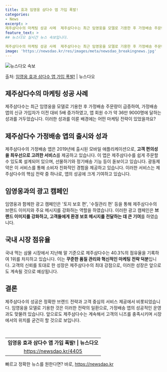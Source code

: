 ```yaml
---
title: 효과 임영웅 삼다수 앱 가입 폭발!
categories:
- News
excerpt: >
제주삼다수의 마케팅 성공 사례  제주삼다수는 최근 임영웅을 모델로 기용한 후 가정배송 주문량이 급증했다. 제…
feature_text: >
## 뉴스다오 실시간 뉴스 속보입니다.

제주삼다수의 마케팅 성공 사례  제주삼다수는 최근 임영웅을 모델로 기용한 후 가정배송 주문량이 급증했다. 제…
image: 'https://newsdao.kr/res/images/meta/newsdao_breakingnews.jpg'
---
```


![뉴스다오 속보](https://newsdao.kr/res/images/meta/newsdao_breakingnews.jpg)

<p>출처: <a href="https://newsdao.kr/4405" rel="dofollow">임영웅 효과 삼다수 앱 가입 폭발!</a> | 뉴스다오</p>

<h2 data-ke-size="size26">제주삼다수의 마케팅 성공 사례</h2>
제주삼다수는 최근 임영웅을 모델로 기용한 후 가정배송 주문량이 급증하여, 가정배송 앱의 신규 가입자가 이전 대비 5배 증가하였고, 앱 회원 수가 약 36만 9000명에 달하는 성과를 거두었습니다. 이러한 성과를 이룬 배경에는 어떤 마케팅 전략이 있었을까요?

<h2 data-ke-size="size26">제주삼다수 가정배송 앱의 출시와 성과</h2>
<p data-ke-size="size16">제주삼다수의 가정배송 앱은 2019년에 출시된 모바일 애플리케이션으로, <b>고객 편의성을 최우선으로 고려한 서비스</b>를 제공하고 있습니다. 이 앱은 제주삼다수를 쉽게 주문할 수 있도록 설계되어 있으며, 선물하기와 정기배송 기능 등이 돋보이고 있습니다. 광동제약은 이 서비스를 통해 소비자 친화적인 경험을 제공하고 있습니다. 이러한 서비스는 제주삼다수의 핵심 전략 중 하나로, 앱의 성공에 크게 기여하고 있습니다.</p>

<h2 data-ke-size="size26">임영웅과의 광고 캠페인</h2>
<p data-ke-size="size16">임영웅과 함께한 광고 캠페인은 '토지 보호 편', '수질관리 편' 등을 통해 제주삼다수의 브랜드 이미지와 주요 메시지를 강화하는 역할을 하였습니다. 이러한 광고 캠페인은 <b>브랜드 이미지를 강화하고, 고객들에게 환경 보호 메시지를 전달하는 데 큰 기여</b>를 하였습니다.</p>

<h2 data-ke-size="size26">국내 시장 점유율</h2>
<p data-ke-size="size16">국내 먹는 삼물 시장에서 지난해 말 기준으로 제주삼다수는 40.3%의 점유율을 기록하여 1위를 차지하고 있습니다. 이는 <b>꾸준한 품질 관리와 혁신적인 마케팅 전략 덕분</b>입니다. 고객의 신뢰를 토대로 한 성장은 제주삼다수의 최대 강점으로, 이러한 성장은 앞으로도 계속될 것으로 예상됩니다.</p>

<h2 data-ke-size="size26">결론</h2>
<p data-ke-size="size16">제주삼다수의 성공은 정확한 브랜드 전략과 고객 중심의 서비스 제공에서 비롯되었습니다. 임영웅을 모델로 기용한 것은 이러한 전략의 일환으로, 가정배송 앱의 성공적인 운영과도 맞물려 있습니다. 앞으로도 제주삼다수는 계속해서 고객의 니즈를 충족시키며 시장에서의 위치를 굳건히 할 것으로 보입니다.</p>

<p data-ke-size="size16">&nbsp;</p>
<table>
	<tbody>
		<tr>
			<td style="text-align: center; height: 17px;"><b>임영웅 효과 삼다수 앱 가입 폭발! | 뉴스다오</b></td>
		</tr>
		<tr>
			<td style="text-align: center; height: 17px;"><a href="https://newsdao.kr/4405">https://newsdao.kr/4405</a></td>
		</tr>
	</tbody>
</table>
<p data-ke-size="size16"></p> 

빠르고 정확한 뉴스를 원한다면? 바로, <a href="https://newsdao.kr" rel="dofollow">https://newsdao.kr</a>


    

